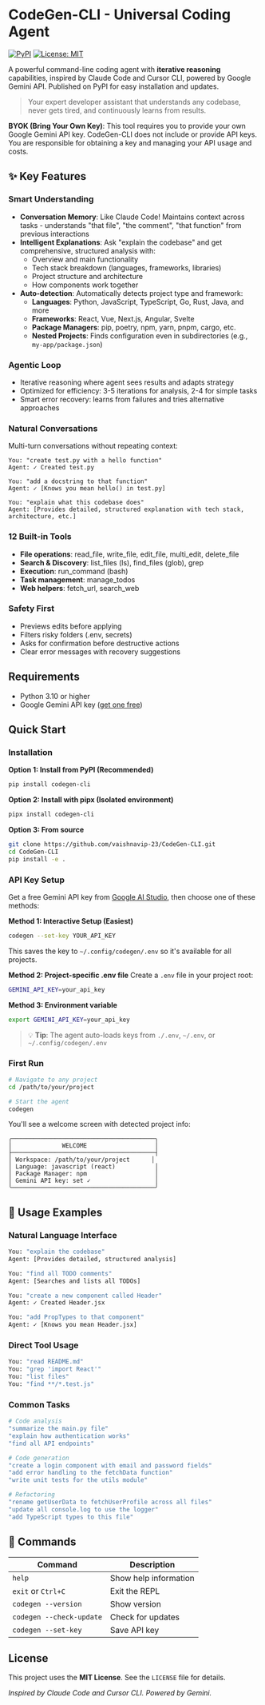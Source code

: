 # CodeGen-CLI - Universal Coding Agent

[![PyPI](https://img.shields.io/pypi/v/codegen-cli)](https://pypi.org/project/codegen-cli/)
[![License: MIT](https://img.shields.io/badge/License-MIT-yellow.svg)](https://opensource.org/licenses/MIT)

A powerful command-line coding agent with **iterative reasoning** capabilities, inspired by Claude Code and Cursor CLI, powered by Google Gemini API. Published on PyPI for easy installation and updates.

> Your expert developer assistant that understands any codebase, never gets tired, and continuously learns from results.

**BYOK (Bring Your Own Key)**: This tool requires you to provide your own Google Gemini API key. CodeGen-CLI does not include or provide API keys. You are responsible for obtaining a key and managing your API usage and costs.

## ✨ Key Features

### **Smart Understanding**
- **Conversation Memory**: Like Claude Code! Maintains context across tasks - understands "that file", "the comment", "that function" from previous interactions
- **Intelligent Explanations**: Ask "explain the codebase" and get comprehensive, structured analysis with:
  - Overview and main functionality
  - Tech stack breakdown (languages, frameworks, libraries)
  - Project structure and architecture
  - How components work together
- **Auto-detection**: Automatically detects project type and framework:
  - **Languages**: Python, JavaScript, TypeScript, Go, Rust, Java, and more
  - **Frameworks**: React, Vue, Next.js, Angular, Svelte
  - **Package Managers**: pip, poetry, npm, yarn, pnpm, cargo, etc.
  - **Nested Projects**: Finds configuration even in subdirectories (e.g., `my-app/package.json`)

###  **Agentic Loop**
- Iterative reasoning where agent sees results and adapts strategy
- Optimized for efficiency: 3-5 iterations for analysis, 2-4 for simple tasks
- Smart error recovery: learns from failures and tries alternative approaches

###  **Natural Conversations**
Multi-turn conversations without repeating context:
```
You: "create test.py with a hello function"
Agent: ✓ Created test.py

You: "add a docstring to that function"
Agent: ✓ [Knows you mean hello() in test.py]

You: "explain what this codebase does"
Agent: [Provides detailed, structured explanation with tech stack, architecture, etc.]
```

###  **12 Built-in Tools**
- **File operations**: read_file, write_file, edit_file, multi_edit, delete_file
- **Search & Discovery**: list_files (ls), find_files (glob), grep
- **Execution**: run_command (bash)
- **Task management**: manage_todos
- **Web helpers**: fetch_url, search_web

###  **Safety First**
- Previews edits before applying
- Filters risky folders (.env, secrets)
- Asks for confirmation before destructive actions
- Clear error messages with recovery suggestions

##  Requirements
- Python 3.10 or higher
- Google Gemini API key ([get one free](https://aistudio.google.com/api-keys))

##  Quick Start

### Installation

**Option 1: Install from PyPI (Recommended)**
```bash
pip install codegen-cli
```

**Option 2: Install with pipx (Isolated environment)**
```bash
pipx install codegen-cli
```

**Option 3: From source**
```bash
git clone https://github.com/vaishnavip-23/CodeGen-CLI.git
cd CodeGen-CLI
pip install -e .
```

### API Key Setup

Get a free Gemini API key from [Google AI Studio](https://aistudio.google.com/api-keys), then choose one of these methods:

**Method 1: Interactive Setup (Easiest)**
```bash
codegen --set-key YOUR_API_KEY
```
This saves the key to `~/.config/codegen/.env` so it's available for all projects.

**Method 2: Project-specific .env file**
Create a `.env` file in your project root:
```bash
GEMINI_API_KEY=your_api_key
```

**Method 3: Environment variable**
```bash
export GEMINI_API_KEY=your_api_key
```

> 💡 **Tip**: The agent auto-loads keys from `./.env`, `~/.env`, or `~/.config/codegen/.env`

### First Run

```bash
# Navigate to any project
cd /path/to/your/project

# Start the agent
codegen
```

You'll see a welcome screen with detected project info:
```
╭────────────────────────────────────────╮
│              WELCOME                   │
├────────────────────────────────────────┤
│ Workspace: /path/to/your/project      │
│ Language: javascript (react)           │
│ Package Manager: npm                   │
│ Gemini API key: set ✓                  │
╰────────────────────────────────────────╯
```

## 📖 Usage Examples

### Natural Language Interface
```bash
You: "explain the codebase"
Agent: [Provides detailed, structured analysis]

You: "find all TODO comments"
Agent: [Searches and lists all TODOs]

You: "create a new component called Header"
Agent: ✓ Created Header.jsx

You: "add PropTypes to that component"
Agent: ✓ [Knows you mean Header.jsx]
```

### Direct Tool Usage
```bash
You: "read README.md"
You: "grep 'import React'"
You: "list files"
You: "find **/*.test.js"
```

### Common Tasks
```bash
# Code analysis
"summarize the main.py file"
"explain how authentication works"
"find all API endpoints"

# Code generation
"create a login component with email and password fields"
"add error handling to the fetchData function"
"write unit tests for the utils module"

# Refactoring
"rename getUserData to fetchUserProfile across all files"
"update all console.log to use the logger"
"add TypeScript types to this file"
```

## 🎯 Commands

| Command | Description |
|---------|-------------|
| `help` | Show help information |
| `exit` or `Ctrl+C` | Exit the REPL |
| `codegen --version` | Show version |
| `codegen --check-update` | Check for updates |
| `codegen --set-key` | Save API key |

## License
This project uses the **MIT License**. See the `LICENSE` file for details.

*Inspired by Claude Code and Cursor CLI. Powered by Gemini.*